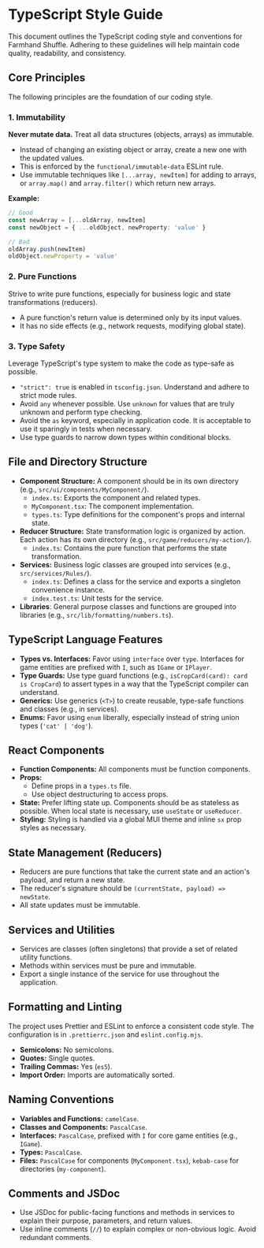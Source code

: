 # TypeScript Style Guide

This document outlines the TypeScript coding style and conventions for Farmhand Shuffle. Adhering to these guidelines will help maintain code quality, readability, and consistency.

## Core Principles

The following principles are the foundation of our coding style.

### 1. Immutability

**Never mutate data.** Treat all data structures (objects, arrays) as immutable.

- Instead of changing an existing object or array, create a new one with the updated values.
- This is enforced by the `functional/immutable-data` ESLint rule.
- Use immutable techniques like `[...array, newItem]` for adding to arrays, or `array.map()` and `array.filter()` which return new arrays.

**Example:**

```typescript
// Good
const newArray = [...oldArray, newItem]
const newObject = { ...oldObject, newProperty: 'value' }

// Bad
oldArray.push(newItem)
oldObject.newProperty = 'value'
```

### 2. Pure Functions

Strive to write pure functions, especially for business logic and state transformations (reducers).

- A pure function's return value is determined only by its input values.
- It has no side effects (e.g., network requests, modifying global state).

### 3. Type Safety

Leverage TypeScript's type system to make the code as type-safe as possible.

- `"strict": true` is enabled in `tsconfig.json`. Understand and adhere to strict mode rules.
- Avoid `any` whenever possible. Use `unknown` for values that are truly unknown and perform type checking.
- Avoid the `as` keyword, especially in application code. It is acceptable to use it sparingly in tests when necessary.
- Use type guards to narrow down types within conditional blocks.

## File and Directory Structure

- **Component Structure:** A component should be in its own directory (e.g., `src/ui/components/MyComponent/`).
  - `index.ts`: Exports the component and related types.
  - `MyComponent.tsx`: The component implementation.
  - `types.ts`: Type definitions for the component's props and internal state.
- **Reducer Structure:** State transformation logic is organized by action. Each action has its own directory (e.g., `src/game/reducers/my-action/`).
  - `index.ts`: Contains the pure function that performs the state transformation.
- **Services:** Business logic classes are grouped into services (e.g., `src/services/Rules/`).
  - `index.ts`: Defines a class for the service and exports a singleton convenience instance.
  - `index.test.ts`: Unit tests for the service.
- **Libraries**: General purpose classes and functions are grouped into libraries (e.g., `src/lib/formatting/numbers.ts`).

## TypeScript Language Features

- **Types vs. Interfaces:** Favor using `interface` over `type`. Interfaces for game entities are prefixed with `I`, such as `IGame` or `IPlayer`.
- **Type Guards:** Use type guard functions (e.g., `isCropCard(card): card is CropCard`) to assert types in a way that the TypeScript compiler can understand.
- **Generics:** Use generics (`<T>`) to create reusable, type-safe functions and classes (e.g., in services).
- **Enums:** Favor using `enum` liberally, especially instead of string union types (`'cat' | 'dog'`).

## React Components

- **Function Components:** All components must be function components.
- **Props:**
  - Define props in a `types.ts` file.
  - Use object destructuring to access props.
- **State:** Prefer lifting state up. Components should be as stateless as possible. When local state is necessary, use `useState` or `useReducer`.
- **Styling:** Styling is handled via a global MUI theme and inline `sx` prop styles as necessary.

## State Management (Reducers)

- Reducers are pure functions that take the current state and an action's payload, and return a new state.
- The reducer's signature should be `(currentState, payload) => newState`.
- All state updates must be immutable.

## Services and Utilities

- Services are classes (often singletons) that provide a set of related utility functions.
- Methods within services must be pure and immutable.
- Export a single instance of the service for use throughout the application.

## Formatting and Linting

The project uses Prettier and ESLint to enforce a consistent code style. The configuration is in `.prettierrc.json` and `eslint.config.mjs`.

- **Semicolons:** No semicolons.
- **Quotes:** Single quotes.
- **Trailing Commas:** Yes (`es5`).
- **Import Order:** Imports are automatically sorted.

## Naming Conventions

- **Variables and Functions:** `camelCase`.
- **Classes and Components:** `PascalCase`.
- **Interfaces:** `PascalCase`, prefixed with `I` for core game entities (e.g., `IGame`).
- **Types:** `PascalCase`.
- **Files:** `PascalCase` for components (`MyComponent.tsx`), `kebab-case` for directories (`my-component`).

## Comments and JSDoc

- Use JSDoc for public-facing functions and methods in services to explain their purpose, parameters, and return values.
- Use inline comments (`//`) to explain complex or non-obvious logic. Avoid redundant comments.
